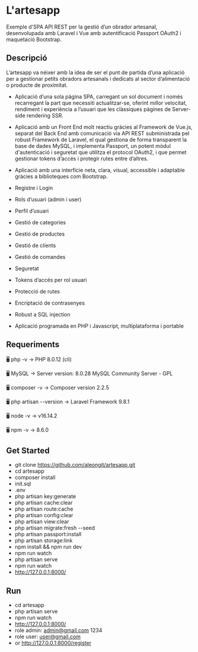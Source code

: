 # L'artesapp

Exemple d'SPA API REST per la gestió d’un obrador artesanal, desenvolupada amb Laravel i Vue amb autentificació Passport OAuth2 i maquetació Bootstrap.

## Descripció

L’artesapp va néixer amb la idea de ser el punt de partida d’una aplicació per a gestionar petits obradors artesanals i dedicats al sector d’alimentació o producte de proximitat.

- Aplicació d’una sola pàgina SPA, carregant un sol document i només recarregant la part que necessiti actualitzar-se, oferint millor velocitat, rendiment i experiència a l’usuari que les clàssiques pàgines de Server-side rendering SSR.

- Aplicació amb un Front End molt reactiu gràcies al Framework de Vue.js, separat del Back End amb comunicació via API REST subministrada pel robust Framework de Laravel, el qual gestiona de forma transparent la base de dades MySQL, i implementa Passport, un potent mòdul d'autenticació i seguretat que utilitza el protocol OAuth2, i que permet gestionar tokens d’accés i protegir rutes entre d’altres.

- Aplicació amb una interfície neta, clara, visual, accessible i adaptable gràcies a biblioteques com Bootstrap.

- Registre i Login
- Rols d’usuari (admin i user)
- Perfil d’usuari
- Gestió de categories
- Gestió de productes
- Gestió de clients
- Gestió de comandes
- Seguretat
- Tokens d’accés per rol usuari
- Protecció de rutes
- Encriptació de contrasenyes
- Robust a SQL injection
- Aplicació programada en PHP i Javascript, multiplataforma i portable

## Requeriments

🖥️ php -v
→ PHP 8.0.12 (cli)

🖥️ MySQL
→ Server version: 8.0.28 MySQL Community Server - GPL

🖥️ composer -v
→ Composer version 2.2.5

🖥️ php artisan --version
→ Laravel Framework 9.8.1

🖥️ node -v
→ v16.14.2

🖥️ npm -v
→ 8.6.0

## Get Started
- git clone https://github.com/aleongit/artesapp.git
- cd artesapp
- composer install
- init.sql
- .env
- php artisan key:generate
- php artisan cache:clear
- php artisan route:cache
- php artisan config:clear
- php artisan view:clear
- php artisan migrate:fresh --seed
- php artisan passport:install
- php artisan storage:link
- npm install && npm run dev
- npm run watch
- php artisan serve
- npm run watch
- http://127.0.0.1:8000/

## Run
- cd artesapp
- php artisan serve
- npm run watch
- http://127.0.0.1:8000/
- role admin: admin@gmail.com 1234
- role user: user@gmail.com
- or http://127.0.0.1:8000/register

